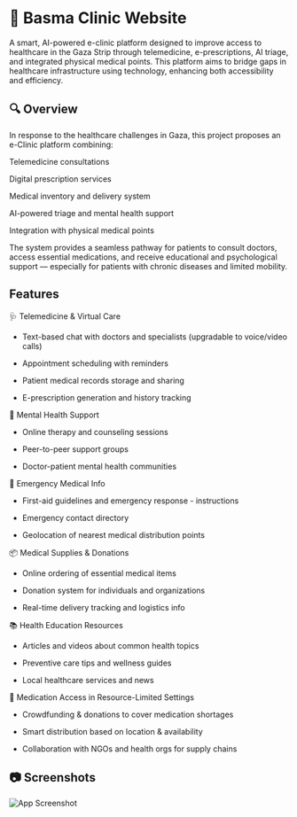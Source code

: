 
# 🌿 Basma Clinic Website
A smart, AI-powered e-clinic platform designed to improve access to healthcare in the Gaza Strip through telemedicine, e-prescriptions, AI triage, and integrated physical medical points. This platform aims to bridge gaps in healthcare infrastructure using technology, enhancing both accessibility and efficiency.
## 🔍 Overview
In response to the healthcare challenges in Gaza, this project proposes an e-Clinic platform combining:

Telemedicine consultations

Digital prescription services

Medical inventory and delivery system

AI-powered triage and mental health support

Integration with physical medical points

The system provides a seamless pathway for patients to consult doctors, access essential medications, and receive educational and psychological support — especially for patients with chronic diseases and limited mobility.
## Features
🩺 Telemedicine & Virtual Care
- Text-based chat with doctors and specialists (upgradable to voice/video calls)
- Appointment scheduling with reminders

- Patient medical records storage and sharing

- E-prescription generation and history tracking

🧠 Mental Health Support
- Online therapy and counseling sessions

- Peer-to-peer support groups

- Doctor-patient mental health communities

🚨 Emergency Medical Info
- First-aid guidelines and emergency response - instructions

- Emergency contact directory

- Geolocation of nearest medical distribution points

📦 Medical Supplies & Donations
- Online ordering of essential medical items

- Donation system for individuals and organizations

- Real-time delivery tracking and logistics info

📚 Health Education Resources
- Articles and videos about common health topics

- Preventive care tips and wellness guides

- Local healthcare services and news

💊 Medication Access in Resource-Limited Settings
- Crowdfunding & donations to cover medication shortages

- Smart distribution based on location & availability

- Collaboration with NGOs and health orgs for supply chains




## 📷 Screenshots
![App Screenshot](https://res.cloudinary.com/dy4wy9szv/image/upload/v1749981165/u2jxxigai2zsdtxv7r1p.png)
